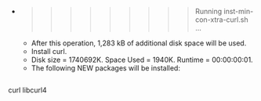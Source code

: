 * >>>>>>>>> Running inst-min-con-xtra-curl.sh ...
  * After this operation, 1,283 kB of additional disk space will be used.
  * Install curl.
  * Disk size = 1740692K. Space Used = 1940K. Runtime = 00:00:00:01.
  * The following NEW packages will be installed:
  ```bash
curl libcurl4
  ```
